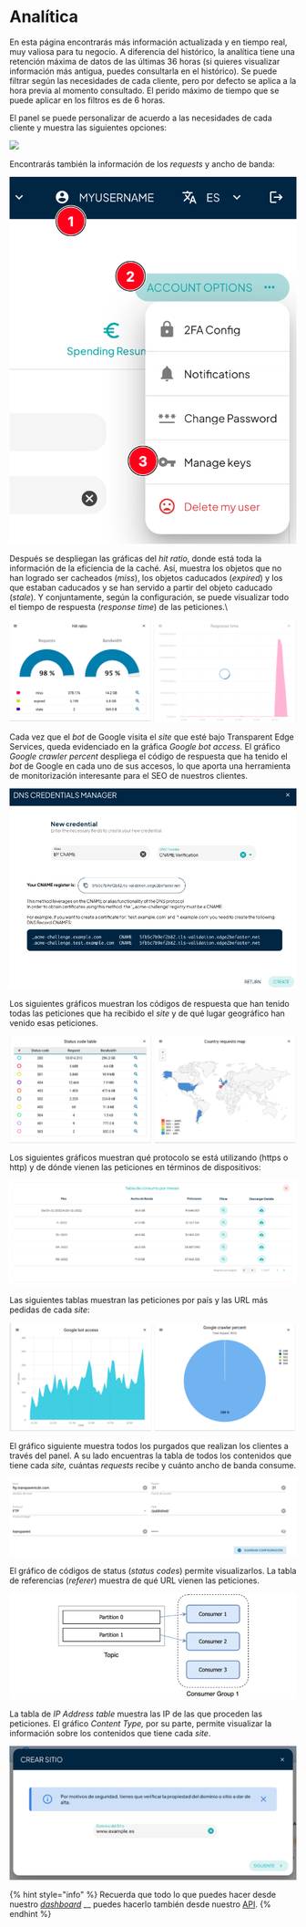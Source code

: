 # Analítica

En esta página encontrarás más información actualizada y en tiempo real, muy valiosa para tu negocio. A diferencia del histórico, la analítica tiene una retención máxima de datos de las últimas 36 horas (si quieres visualizar información más antigua, puedes consultarla en el histórico). Se puede filtrar según las necesidades de cada cliente, pero por defecto se aplica a la hora previa al momento consultado. El perido máximo de tiempo que se puede aplicar en los filtros es de 6 horas.&#x20;

El panel se puede personalizar de acuerdo a las necesidades de cada cliente y muestra las siguientes opciones:

![](<../../.gitbook/assets/Captura de pantalla 2020-06-09 a las 14.29.26.png>)

Encontrarás también la información de los _requests_ y ancho de banda:

![](<../../.gitbook/assets/image (1).png>)

Después se despliegan las gráficas del _hit ratio_, donde está toda la información de la eficiencia de la caché. Así, muestra los objetos que no han logrado ser cacheados (_miss_), los objetos caducados (_expired_) y los que estaban caducados y se han servido a partir del objeto caducado (_stale_). Y conjuntamente, según la configuración, se puede visualizar todo el tiempo de respuesta (_response time_) de las peticiones.\


![](<../../.gitbook/assets/image (3) (1).png>)

Cada vez que el _bot_ de Google visita el _site_ que esté bajo Transparent Edge Services, queda evidenciado en la gráfica _Google bot access._ El gráfico _Google crawler percent_ despliega el código de respuesta que ha tenido el _bot_ de Google en cada uno de sus accesos, lo que aporta una herramienta de monitorización interesante para el SEO de nuestros clientes.

![](<../../.gitbook/assets/image (4).png>)

Los siguientes gráficos muestran los códigos de respuesta que han tenido todas las peticiones que ha recibido el _site_ y de qué lugar geográfico han venido esas peticiones.

![](<../../.gitbook/assets/image (5) (1).png>)

Los siguientes gráficos muestran qué protocolo se está utilizando (https o http) y de dónde vienen las peticiones en términos de dispositivos:

![](<../../.gitbook/assets/image (6).png>)

Las siguientes tablas muestran las peticiones por país y las URL más pedidas de cada _site_:

![](<../../.gitbook/assets/image (7).png>)

El gráfico siguiente muestra todos los purgados que realizan los clientes a través del panel. A su lado encuentras la tabla de todos los contenidos que tiene cada _site,_ cuántas _requests_ recibe y cuánto ancho de banda consume.

![](<../../.gitbook/assets/image (8).png>)

El gráfico de códigos de status (_status codes_) permite visualizarlos. La tabla de referencias (_referer_) muestra de qué URL vienen las peticiones.

![](<../../.gitbook/assets/image (9).png>)

La tabla de _IP Address table_ muestra las IP de las que proceden las peticiones. El gráfico _Content Type,_ por su parte, permite visualizar la información sobre los contenidos que tiene cada _site_.

![](<../../.gitbook/assets/image (10).png>)



{% hint style="info" %}
Recuerda que todo lo que puedes hacer desde nuestro [_dashboard_](https://dashboard.transparetncdn.com) __ puedes hacerlo también desde nuestro [API](../faq/glosario/api.md).
{% endhint %}
